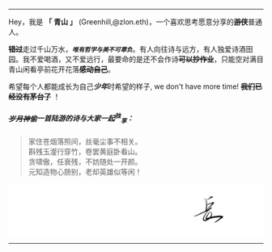 ---
Hey，我是 **「 青山 」** (Greenhill,@zlon.eth)，一个喜欢思考愿意分享的<del>**游侠**</del>普通人。


<del>**错过**</del>走过千山万水，***`唯有哲学与美不可辜负`***。有人向往诗与远方，有人独爱诗酒田园。我不爱喝酒，又不爱远行，最要命的是还不会作诗<del>**可以抄作业**</del>，只能空对满目青山闲看亭前花开花落<del>**感动自己**</del>。


希望每个人都能成长为自己***少年***时希望的样子, we don't have more time! <del>**我们已经没有茅台了**</del> ！


##### <del>岁月神</del>偷**一首陆游的诗与大家一起<sup>独</sup><sub>享</sub>：**

>家住苍烟落照间，丝毫尘事不相关。<br>
 斟残玉瀣行穿竹，卷罢黄庭卧看山。<br>
 贪啸傲，任衰残，不妨随处一开颜。<br>
 元知造物心肠别，老却英雄似等闲！

![](/img/yue.jpg)

 ---
